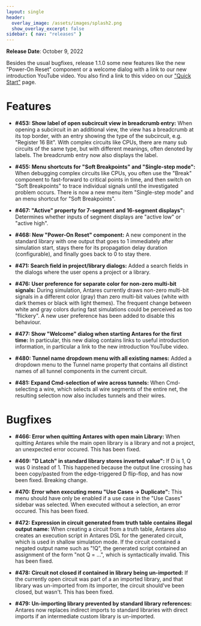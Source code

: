 ```yaml
---
layout: single
header:
  overlay_image: /assets/images/splash2.png
  show_overlay_excerpt: false
sidebar: { nav: "releases" }
---
```


**Release Date**: October 9, 2022

Besides the usual bugfixes, release 1.1.0 some new features like the new "Power-On Reset" component or a welcome dialog with a link to our new introduction YouTube video. You also find a link to this video on our ["Quick Start"](/docs/quick-start/index.html) page.

# Features

* **#453: Show label of open subcircuit view in breadcrumb entry:** When opening a subcircuit in an additional view, the view has a breadcrumb at its top border, with an entry showing the type of the subcircuit, e.g. "Register 16 Bit". With complex circuits like CPUs, there are many sub circuits of the same type, but with different meanings, often denoted by labels. The breadcrumb entry now also displays the label.

* **#455: Menu shortcuts for "Soft Breakpoints" and "Single-step mode":** When debugging complex circuits like CPUs, you often use the "Break" component to fast-forward to critical points in time, and then switch on "Soft Breakpoints" to trace individual signals until the investigated problem occurs. There is now a new menu item "Single-step mode" and an menu shortcut for "Soft Breakpoints".

* **#467: "Active" property for 7-segment and 16-segment displays":** Determines whether inputs of segment displays are "active low" or "active high".

* **#468: New "Power-On Reset" component:** A new component in the standard library with one output that goes to 1 immediately after simulation start, stays there for its propagation delay duration (configurable), and finally goes back to 0 to stay there.

* **#471: Search field in project/library dialogs:** Added a search fields in the dialogs where the user opens a project or a library.

* **#476: User preference for separate color for non-zero multi-bit signals:** During simulation, Antares currently draws non-zero multi-bit signals in a different color (gray) than zero multi-bit values (white with dark themes or black with light themes). The frequent change between white and gray colors during fast simulations could be perceived as too "flickery". A new user preference has been added to disable this behaviour.

* **#477: Show "Welcome" dialog when starting Antares for the first time:** In particular, this new dialog contains links to useful introduction information, in particular a link to the new introduction YouTube video.

* **#480: Tunnel name dropdown menu with all existing names:** Added a dropdown menu to the Tunnel name property that contains all distinct names of all tunnel components in the current circuit.

* **#481: Expand Cmd-selection of wire across tunnels:** When Cmd-selecting a wire, which selects all wire segments of the entire net, the resulting selection now also includes tunnels and their wires.

# Bugfixes

* **#466: Error when quitting Antares with open main Library:** When quitting Antares while the main open library is a library and not a project, an unexpected error occured. This has been fixed.

* **#469: "D Latch" in standard library stores inverted value":** If D is 1, Q was 0 instead of 1. This happened because the output line crossing has been copy/pasted from the edge-triggered D flip-flop, and has now been fixed. Breaking change.

* **#470: Error when executing menu "Use Cases -> Duplicate":** This menu should have only be enabled if a use case in the "Use Cases" sidebar was selected. When executed without a selection, an error occured. This has been fixed.

* **#472: Expression in circuit generated from truth table contains illegal output name:** When creating a circuit from a truth table, Antares also creates an execution script in Antares DSL for the generated circuit, which is used in shallow simulation mode. If the circuit contained a negated output name such as "!Q", the generated script contained an assignment of the form "not Q = ...", which is syntactically invalid. This has been fixed.

* **#478: Circuit not closed if contained in library being un-imported:** If the currently open circuit was part of a an imported library, and that library was un-imported from its importer, the circuit should've been closed, but wasn't. This has been fixed.

* **#479: Un-importing library prevented by standard library references:** Antares now replaces indirect imports to standard libraries with direct imports if an intermediate custom library is un-imported.
